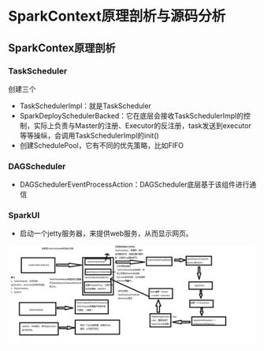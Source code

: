 # SparkContext原理剖析与源码分析

## SparkContex原理剖析

### TaskScheduler

创建三个

- TaskSchedulerImpl：就是TaskScheduler
- SparkDeploySchedulerBacked：它在底层会接收TaskSchedulerImpl的控制，实际上负责与Master的注册、Executor的反注册，task发送到executor等等操纵，会调用TaskSchedulerImpl的init()
- 创建SchedulePool，它有不同的优先策略，比如FIFO

### DAGScheduler

- DAGSchedulerEventProcessAction：DAGScheduler底层基于该组件进行通信

### SparkUI

- 启动一个jetty服务器，来提供web服务，从而显示网页。

![](img/SparkContext原理剖析.png)

